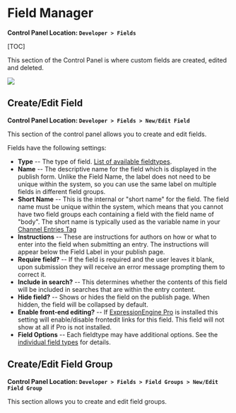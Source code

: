 <!--
    This source file is part of the open source project
    ExpressionEngine User Guide (https://github.com/ExpressionEngine/ExpressionEngine-User-Guide)

    @link      https://expressionengine.com/
    @copyright Copyright (c) 2003-2020, Packet Tide, LLC (https://packettide.com)
    @license   https://expressionengine.com/license Licensed under Apache License, Version 2.0
-->

# Field Manager

**Control Panel Location: `Developer > Fields`**

[TOC]

This section of the Control Panel is where custom fields are created, edited and deleted.

![](_images/cp-field-manager.png)

## Create/Edit Field

**Control Panel Location: `Developer > Fields > New/Edit Field`**

This section of the control panel allows you to create and edit fields.

Fields have the following settings:

- **Type** -- The type of field. [List of available fieldtypes](fieldtypes/overview.md).
- **Name** -- The descriptive name for the field which is displayed in the publish form. Unlike the Field Name, the label does not need to be unique within the system, so you can use the same label on multiple fields in different field groups.
- **Short Name** -- This is the internal or "short name" for the field. The field name must be unique within the system, which means that you cannot have two field groups each containing a field with the field name of "body". The short name is typically used as the variable name in your [Channel Entries Tag](channels/entries.md)
- **Instructions** -- These are instructions for authors on how or what to enter into the field when submitting an entry. The instructions will appear below the Field Label in your publish page.
- **Require field?** -- If the field is required and the user leaves it blank, upon submission they will receive an error message prompting them to correct it.
- **Include in search?** -- This determines whether the contents of this field will be included in searches that are within the entry content.
- **Hide field?** -- Shows or hides the field on the publish page. When hidden, the field will be collapsed by default.
- **Enable front-end editing?** -- If [ExpressionEngine Pro](/pro) is installed this setting will enable/disable frontedit links for this field. This field will not show at all if Pro is not installed.
- **Field Options** -- Each fieldtype may have additional options. See the [individual field types](fieldtypes/overview.md) for details.

## Create/Edit Field Group

**Control Panel Location: `Developer > Fields > Field Groups > New/Edit Field Group`**

This section allows you to create and edit field groups.
